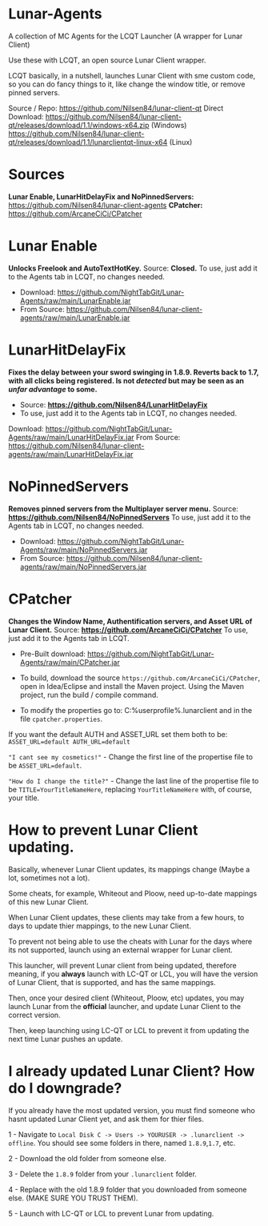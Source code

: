 # Lunar-Agents
A collection of MC Agents for the LCQT Launcher (A wrapper for Lunar Client)

Use these with LCQT, an open source Lunar Client wrapper. 

LCQT basically, in a nutshell, launches Lunar Client with sme custom code, so you can do fancy things to it, like change the window title, or remove pinned servers.

Source / Repo: https://github.com/Nilsen84/lunar-client-qt
Direct Download: 
https://github.com/Nilsen84/lunar-client-qt/releases/download/1.1/windows-x64.zip (Windows)
https://github.com/Nilsen84/lunar-client-qt/releases/download/1.1/lunarclientqt-linux-x64 (Linux)

# Sources

**Lunar Enable, LunarHitDelayFix and NoPinnedServers:**  https://github.com/Nilsen84/lunar-client-agents
**CPatcher:** https://github.com/ArcaneCiCi/CPatcher

# Lunar Enable
**Unlocks Freelook and AutoTextHotKey.**
Source: **Closed.**
To use, just add it to the Agents tab in LCQT, no changes needed.

- Download: https://github.com/NightTabGit/Lunar-Agents/raw/main/LunarEnable.jar
- From Source: https://github.com/Nilsen84/lunar-client-agents/raw/main/LunarEnable.jar

# LunarHitDelayFix
**Fixes the delay between your sword swinging in 1.8.9. Reverts back to 1.7, with all clicks being registered. Is not _detected_ but may be seen as an _unfar advantage_ to some.**

- Source: **https://github.com/Nilsen84/LunarHitDelayFix**
- To use, just add it to the Agents tab in LCQT, no changes needed.

Download: https://github.com/NightTabGit/Lunar-Agents/raw/main/LunarHitDelayFix.jar
From Source: https://github.com/Nilsen84/lunar-client-agents/raw/main/LunarHitDelayFix.jar

# NoPinnedServers
**Removes pinned servers from the Multiplayer server menu.**
Source: **https://github.com/Nilsen84/NoPinnedServers**
To use, just add it to the Agents tab in LCQT, no changes needed.

- Download: https://github.com/NightTabGit/Lunar-Agents/raw/main/NoPinnedServers.jar
- From Source: https://github.com/Nilsen84/lunar-client-agents/raw/main/NoPinnedServers.jar

# CPatcher
**Changes the Window Name, Authentification servers, and Asset URL of Lunar Client.**
Source: **https://github.com/ArcaneCiCi/CPatcher**
To use, just add it to the Agents tab in LCQT.

- Pre-Built download: https://github.com/NightTabGit/Lunar-Agents/raw/main/CPatcher.jar

- To build, download the source `https://github.com/ArcaneCiCi/CPatcher`, open in Idea/Eclipse and install the Maven project. Using the Maven project, run the build / compile command.

- To modify the properties go to: C:\%userprofile%\.lunarclient and in the file `cpatcher.properties`.

If you want the default AUTH and ASSET_URL set them both to be:
`ASSET_URL=default
AUTH_URL=default`

`"I cant see my cosmetics!"` - Change the first line of the propertise file to be `ASSET_URL=default`.

`"How do I change the title?"` - Change the last line of the propertise file to be `TITLE=YourTitleNameHere`, replacing `YourTitleNameHere` with, of course, your title.


# How to prevent Lunar Client updating.

Basically, whenever Lunar Client updates, its mappings change (Maybe a lot, sometimes not a lot). 

Some cheats, for example, Whiteout and Ploow, need up-to-date mappings of this new Lunar Client.

When Lunar Client updates, these clients may take from a few hours, to days to update thier mappings, to the new Lunar Client.

To prevent not being able to use the cheats with Lunar for the days where its not supported, launch using an external wrapper for Lunar client.

This launcher, will prevent Lunar client from being updated, therefore meaning, if you **always** launch with LC-QT or LCL, you will have the version of Lunar Client, that is supported, and has the same mappings.

Then, once your desired client (Whiteout, Ploow, etc) updates, you may launch Lunar from the **official** launcher, and update Lunar Client to the correct version.

Then, keep launching using LC-QT or LCL to prevent it from updating the next time Lunar pushes an update.

# I already updated Lunar Client? How do I downgrade?

If you already have the most updated version, you must find someone who hasnt updated Lunar Client yet, and ask them for thier files.

1 - Navigate to `Local Disk C -> Users -> YOURUSER -> .lunarclient -> offline`. You should see some folders in there, named `1.8.9`,`1.7`, etc.

2 - Download the old folder from someone else.

3 - Delete the `1.8.9` folder from your `.lunarclient` folder.

4 - Replace with the old 1.8.9 folder that you downloaded from someone else. (MAKE SURE YOU TRUST THEM).

5 - Launch with LC-QT or LCL to prevent Lunar from updating.
